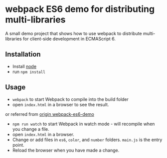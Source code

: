 # webpack ES6 demo for distributing multi-libraries

A small demo project that shows how to use webpack to distribute multi-libraries for client-side development in ECMAScript 6.

## Installation

* Install  [node](https://nodejs.org)
* run `npm install`

## Usage

* `webpack` to start Webpack to compile into the build folder
* open `index.html` in a browser to see the result.

or referred from [origin webpack-es6-demo](https://github.com/rauschma/webpack-es6-demo)

* `npm run watch` to start Webpack in watch mode - will recompile when you change a file.
* open `index.html` in a browser.
* Change or add files in `es6`, `color`, and `number` folders. `main.js` is the entry point.
* Reload the browser when you have made a change.
